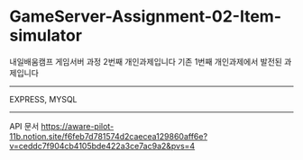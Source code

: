# GameServer-Assignment-02-Item-simulator
내일배움캠프 게임서버 과정 2번째 개인과제입니다
기존 1번째 개인과제에서 발전된 과제입니다

---

EXPRESS, MYSQL

---
API 문서
<https://aware-pilot-11b.notion.site/f6feb7d781574d2caecea129860aff6e?v=ceddc7f904cb4105bde422a3ce7ac9a2&pvs=4>
